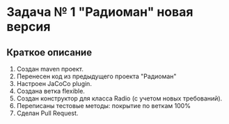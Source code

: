 # Задача № 1 "Радиоман" новая версия

## Краткое описание

1. Создан maven проект.
2. Перенесен код из предыдущего проекта "Радиоман"  
3. Настроен JaCoCo plugin.
4. Создана ветка flexible.
5. Создан конструктор для класса Radio (с учетом новых требований).
6. Переписаны тестовые методы: покрытие по веткам 100%
7. Сделан Pull Request.
